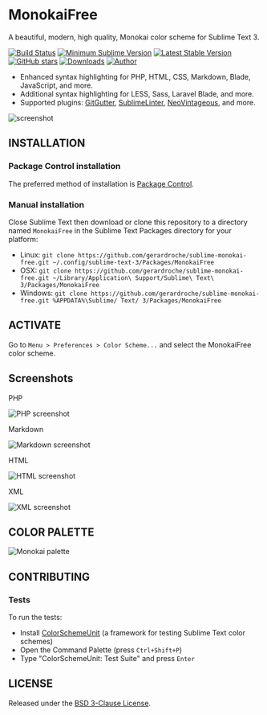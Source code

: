 # MonokaiFree

A beautiful, modern, high quality, Monokai color scheme for Sublime Text 3.

[![Build Status](https://img.shields.io/travis/gerardroche/sublime-monokai-free/master.svg?style=flat-square)](https://travis-ci.org/gerardroche/sublime-monokai-free) [![Minimum Sublime Version](https://img.shields.io/badge/sublime-%3E%3D%203.0-brightgreen.svg?style=flat-square)](https://sublimetext.com) [![Latest Stable Version](https://img.shields.io/github/tag/gerardroche/sublime-monokai-free.svg?style=flat-square&label=stable)](https://github.com/gerardroche/sublime-monokai-free/tags) [![GitHub stars](https://img.shields.io/github/stars/gerardroche/sublime-monokai-free.svg?style=flat-square)](https://github.com/gerardroche/sublime-monokai-free/stargazers) [![Downloads](https://img.shields.io/packagecontrol/dt/MonokaiFree.svg?style=flat-square)](https://packagecontrol.io/packages/MonokaiFree) [![Author](https://img.shields.io/badge/twitter-gerardroche-blue.svg?style=flat-square)](https://twitter.com/gerardroche)

* Enhanced syntax highlighting for PHP, HTML, CSS, Markdown, Blade, JavaScript, and more.
* Additional syntax highlighting for LESS, Sass, Laravel Blade, and more.
* Supported plugins: [GitGutter](https://github.com/jisaacks/GitGutter), [SublimeLinter](https://github.com/SublimeLinter/SublimeLinter3), [NeoVintageous](https://github.com/NeoVintageous/NeoVintageous), and more.

![screenshot](screenshot.png)

## INSTALLATION

### Package Control installation

The preferred method of installation is [Package Control](https://packagecontrol.io/browse/authors/gerardroche).

### Manual installation

Close Sublime Text then download or clone this repository to a directory named `MonokaiFree` in the Sublime Text Packages directory for your platform:

* Linux: `git clone https://github.com/gerardroche/sublime-monokai-free.git ~/.config/sublime-text-3/Packages/MonokaiFree`
* OSX: `git clone https://github.com/gerardroche/sublime-monokai-free.git ~/Library/Application\ Support/Sublime\ Text\ 3/Packages/MonokaiFree`
* Windows: `git clone https://github.com/gerardroche/sublime-monokai-free.git %APPDATA%\Sublime/ Text/ 3/Packages/MonokaiFree`

## ACTIVATE

Go to `Menu > Preferences > Color Scheme...` and select the MonokaiFree color scheme.

## Screenshots

PHP

![PHP screenshot](screenshot-php.png)

Markdown

![Markdown screenshot](screenshot-md.png)

HTML

![HTML screenshot](screenshot-html.png)

XML

![XML screenshot](screenshot-xml.png)

## COLOR PALETTE

![Monokai palette](palette.png)

## CONTRIBUTING

### Tests

To run the tests:

* Install [ColorSchemeUnit](https://github.com/gerardroche/sublime-color-scheme-unit) (a framework for testing Sublime Text color schemes)
* Open the Command Palette (press `Ctrl+Shift+P`)
* Type "ColorSchemeUnit: Test Suite" and press `Enter`

## LICENSE

Released under the [BSD 3-Clause License](LICENSE).
